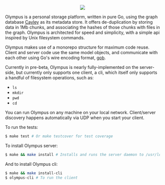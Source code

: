 
<p align="center"><img src="http://i.imgur.com/6ETS8m5.png"></p>

Olympus is a personal storage platform, written in pure Go, using the graph database [Cayley](https://github.com/google/cayley) as its metadata store. It offers de-duplication by storing data in 1Mb chunks, and associating the hashes of those chunks with files in the graph. Olympus is architected for speed and simplicity, with a simple api inspired by Unix filesystem commands. 

Olympus makes use of a monorepo structure for maximum code reuse. Client and server code use the same model objects, and communicate with each other using Go's wire encoding format, [gob](https://golang.org/pkg/encoding/gob/).

Currently in pre-beta, Olympus is nearly fully-implemented on the server-side, but currently only supports one client, a cli, which itself only supports a handful of filesystem operations, such as: 
 - `ls`
 - `mkdir`
 - `pwd`
 - `cd`

You can run Olympus on any machine on your local network. Client/server discovery happens automatically via UDP when you start your client.

To run the tests:
```sh
$ make test # Or make testcover for test coverage
```

To install Olympus server:
```sh
$ make && make install # Installs and runs the server daemon to /usr/local/bin
```


And to install Olympus cli:
```sh
$ make && make install-cli
$ olympus-cli # To run the client
```
